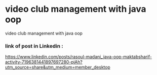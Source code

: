# video club management with java oop
 video club management with java oop

### link of post in Linkedin :
https://www.linkedin.com/posts/rasoul-madani_java-oop-maktabsharif-activity-7196381441897697280-pjAh?utm_source=share&utm_medium=member_desktop
